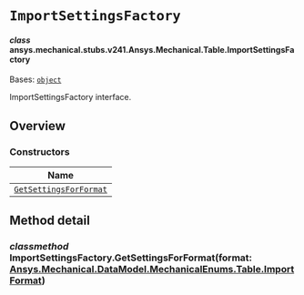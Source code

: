 # `ImportSettingsFactory`



#### *class* ansys.mechanical.stubs.v241.Ansys.Mechanical.Table.ImportSettingsFactory

Bases: [`object`](https://docs.python.org/3/library/functions.html#object)

ImportSettingsFactory interface.

<!-- !! processed by numpydoc !! -->

<a id="overview"></a>

## Overview

### Constructors

| Name |
| ----------------------------------------------------------------------------------------------------------------------------------------- |
| [`GetSettingsForFormat`](../../../../v242/Ansys/Mechanical/Table/ImportSettingsFactory.md#ImportSettingsFactory.GetSettingsForFormat) |

<a id="method-detail"></a>

## Method detail

<a id="ImportSettingsFactory.GetSettingsForFormat"></a>

### *classmethod* ImportSettingsFactory.GetSettingsForFormat(format: [Ansys.Mechanical.DataModel.MechanicalEnums.Table.ImportFormat](../DataModel/MechanicalEnums/Table/ImportFormat.md#ansys.mechanical.stubs.v241.Ansys.Mechanical.DataModel.MechanicalEnums.Table.ImportFormat))

<!-- !! processed by numpydoc !! -->


